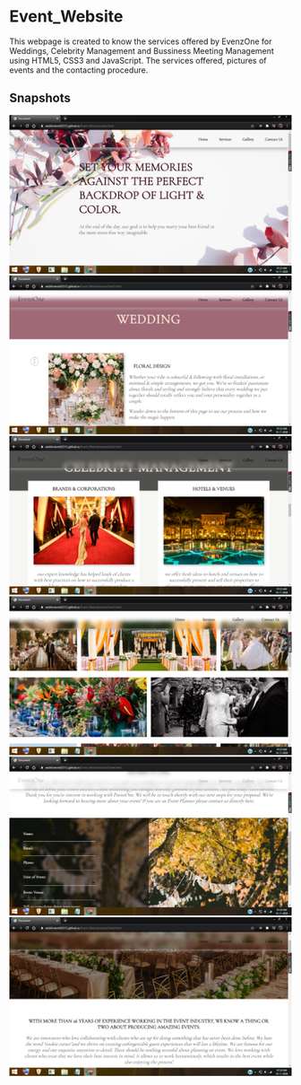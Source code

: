 # Event_Website
This webpage is created to know the services offered by EvenzOne for Weddings, Celebrity Management and Bussiness Meeting Management using HTML5, CSS3 and JavaScript.
The services offered, pictures of events and the contacting procedure.

## Snapshots

<img src="snaps/Screenshot (551).png">
<img src="snaps/Screenshot (552).png">
<img src="snaps/Screenshot (553).png">
<img src="snaps/Screenshot (554).png">
<img src="snaps/Screenshot (555).png">
<img src="snaps/Screenshot (556).png">
